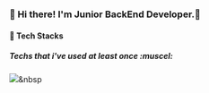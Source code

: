 ### 👋 Hi there! I'm Junior BackEnd Developer.🌱

#### :wrench: Tech Stacks
##### Techs that i've used at least once :muscel:

<img src="https://img.shields.io/badge/Java--3766AB?style=flat-square&logo=SpringBoot&logoColor=white"/></a>&nbsp 


<!--
**lhh7985/lhh7985** is a ✨ _special_ ✨ repository because its `README.md` (this file) appears on your GitHub profile.



Here are some ideas to get you started:

- 🔭 I’m currently working on ...
- 🌱 I’m currently learning ...
- 👯 I’m looking to collaborate on ...
- 🤔 I’m looking for help with ...
- 💬 Ask me about ...
- 📫 How to reach me: ...
- 😄 Pronouns: ...
- ⚡ Fun fact: ...
-->

